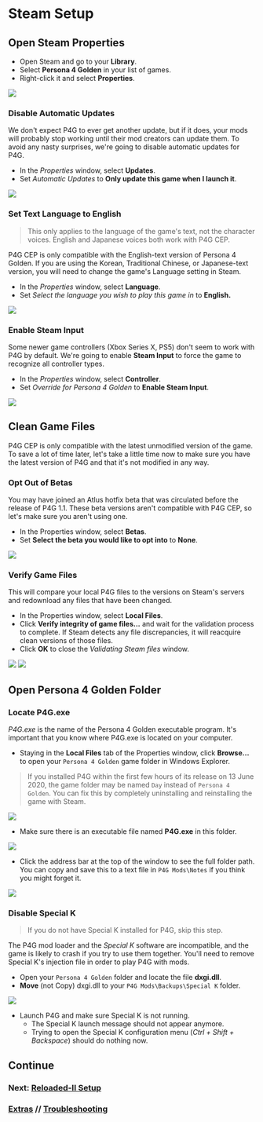 # Steam Setup
## Open Steam Properties
- Open Steam and go to your **Library**.
- Select **Persona 4 Golden** in your list of games.
- Right-click it and select **Properties**.

![](img/03/steam_properties.png)

### Disable Automatic Updates
We don't expect P4G to ever get another update, but if it does, your mods will probably stop working until their mod creators can update them. To avoid any nasty surprises, we're going to disable automatic updates for P4G.

- In the *Properties* window, select **Updates**.
- Set *Automatic Updates* to **Only update this game when I launch it**.

![](img/03/automatic_updates.png)

### Set Text Language to English
> This only applies to the language of the game's text, not the character voices. English and Japanese voices both work with P4G CEP.

P4G CEP is only compatible with the English-text version of Persona 4 Golden. If you are using the Korean, Traditional Chinese, or Japanese-text version, you will need to change the game's Language setting in Steam.

- In the *Properties* window, select **Language**.
- Set *Select the language you wish to play this game in* to **English.**

![](img/03/text_language.png)

### Enable Steam Input
Some newer game controllers (Xbox Series X, PS5) don't seem to work with P4G by default. We're going to enable **Steam Input** to force the game to recognize all controller types.

- In the *Properties* window, select **Controller**.
- Set *Override for Persona 4 Golden* to **Enable Steam Input**.

![](img/03/steam_input.png)

## Clean Game Files
P4G CEP is only compatible with the latest unmodified version of the game. To save a lot of time later, let's take a little time now to make sure you have the latest version of P4G and that it's not modified in any way.

### Opt Out of Betas
You may have joined an Atlus hotfix beta that was circulated before the release of P4G 1.1. These beta versions aren't compatible with P4G CEP, so let's make sure you aren't using one.

- In the Properties window, select **Betas**.
- Set **Select the beta you would like to opt into** to **None**.

![](img/03/beta_none.png)

### Verify Game Files
This will compare your local P4G files to the versions on Steam's servers and redownload any files that have been changed.

- In the Properties window, select **Local Files**.
- Click **Verify integrity of game files...** and wait for the validation process to complete. If Steam detects any file discrepancies, it will reacquire clean versions of those files.
- Click **OK** to close the *Validating Steam files* window. 

![](img/03/verify_files.png)
![](img/03/validating_files.png)

## Open Persona 4 Golden Folder

### Locate P4G.exe
*P4G.exe* is the name of the Persona 4 Golden executable program. It's important that you know where P4G.exe is located on your computer.

- Staying in the **Local Files** tab of the Properties window, click **Browse...** to open your `Persona 4 Golden` game folder in Windows Explorer.

> If you installed P4G within the first few hours of its release on 13 June 2020, the game folder may be named `Day` instead of `Persona 4 Golden`. You can fix this by completely uninstalling and reinstalling the game with Steam.

![](img/03/browse_files.png)

- Make sure there is an executable file named **P4G.exe** in this folder.

![](img/03/p4g_exe.png)

- Click the address bar at the top of the window to see the full folder path. You can copy and save this to a text file in `P4G Mods\Notes` if you think you might forget it.

![](img/03/folder_path.png)

### Disable Special K
> If you do not have Special K installed for P4G, skip this step.

The P4G mod loader and the *Special K* software are incompatible, and the game is likely to crash if you try to use them together. You'll need to remove Special K's injection file in order to play P4G with mods.

- Open your `Persona 4 Golden` folder and locate the file **dxgi.dll**.
- **Move** (not Copy) dxgi.dll to your `P4G Mods\Backups\Special K` folder.

![](img/03/sk_backup.png)

- Launch P4G and make sure Special K is not running.
    - The Special K launch message should not appear anymore.
    - Trying to open the Special K configuration menu (*Ctrl + Shift + Backspace*) should do nothing now.

## Continue
### Next: [Reloaded-II Setup](04_reloaded_ii_setup.md)
### [Extras](extras.md) // [**Troubleshooting**](troubleshooting.md)
